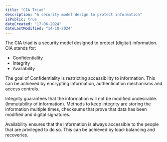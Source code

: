 ```yaml
---
title: "CIA Triad"
description: "A security model design to protect information"
isPublic: true
dateCreated: "17-06-2024"
dateLastModified: "14-10-2024"
---
```


The CIA triad is a security model designed to protect (digital) information.
CIA stands for:

* Confidentiality
* Integrity
* Availability

The goal of Confidentiality is restricting accessibility to information. This
can be achieved by encrypting information, authentication mechanisms and
access controls.

Integrity guarantees that the information will not be modified undesirable.
(Immutability of information). Methods to keep integrity are storing the
information multiple times, checksums that prove that data has been modified and
digital signatures.

Availability ensures that the information is always accessible to the people
that are privileged to do so. This can be achieved by load-balancing and
recoveries.
